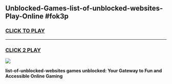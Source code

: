 
## Unblocked-Games-list-of-unblocked-websites-Play-Online #fok3p
<h3>
<a href="https://news.freeplayer.one?title=list-of-unblocked-websites&ref=3">CLICK TO PLAY</a></h3>
<hr>

<h3>
<a href="https://news.freeplayer.one?title=list-of-unblocked-websites&ref=3">CLICK 2 PLAY</a>
  
</h3>

<a href="https://news.freeplayer.one?title=list-of-unblocked-websites&ref=3"><img src="https://clearcache.store/games.png"></a>


**list-of-unblocked-websites games unblocked: Your Gateway to Fun and Accessible Online Gaming**

